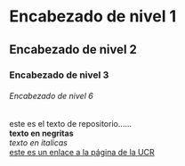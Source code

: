 # Encabezado de nivel 1

## Encabezado de nivel 2

### Encabezado de nivel 3

###### Encabezado de nivel 6

este es el texto de repositorio......  
**texto en negritas**  
*texto en italicas*  
[este es un enlace a la página de la UCR](https://www.ucr.ac.cr/)


